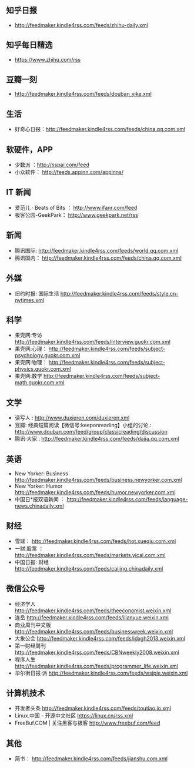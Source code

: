 ## 知乎日报
* http://feedmaker.kindle4rss.com/feeds/zhihu-daily.xml

## 知乎每日精选
* https://www.zhihu.com/rss

## 豆瓣一刻
* http://feedmaker.kindle4rss.com/feeds/douban_yike.xml	

## 生活
* 好奇心日报：http://feedmaker.kindle4rss.com/feeds/china.qq.com.xml
	
## 软硬件，APP
* 少数派 ：http://sspai.com/feed
* 小众软件： http://feeds.appinn.com/appinns/

## IT 新闻
* 爱范儿 · Beats of Bits ： http://www.ifanr.com/feed
* 极客公园-GeekPark： http://www.geekpark.net/rss

## 新闻
* 腾讯国际: http://feedmaker.kindle4rss.com/feeds/world.qq.com.xml
* 腾讯国内： http://feedmaker.kindle4rss.com/feeds/china.qq.com.xml

## 外媒
* 纽约时报: 国际生活 http://feedmaker.kindle4rss.com/feeds/style.cn-nytimes.xml

## 科学
* 果壳网:专访  	http://feedmaker.kindle4rss.com/feeds/interview.guokr.com.xml
* 果壳网:心理： http://feedmaker.kindle4rss.com/feeds/subject-psychology.guokr.com.xml
* 果壳网:物理： http://feedmaker.kindle4rss.com/feeds/subject-physics.guokr.com.xml
* 果壳网:数学   http://feedmaker.kindle4rss.com/feeds/subject-math.guokr.com.xml

## 文学
* 读写人 : http://www.duxieren.com/duxieren.xml
* 豆瓣: 经典短篇阅读【微信号:keeponreading】小组的讨论 : http://www.douban.com/feed/group/classicreading/discussion
* 腾讯·大家 : http://feedmaker.kindle4rss.com/feeds/dajia.qq.com.xml

## 英语
* New Yorker: Business http://feedmaker.kindle4rss.com/feeds/business.newyorker.com.xml
* New Yorker: Humor http://feedmaker.kindle4rss.com/feeds/humor.newyorker.com.xml
* 中国日*报双语新闻 ： http://feedmaker.kindle4rss.com/feeds/language-news.chinadaily.xml

## 财经
* 雪球：  http://feedmaker.kindle4rss.com/feeds/hot.xueqiu.com.xml
* 一财:股票 ： http://feedmaker.kindle4rss.com/feeds/markets.yicai.com.xml
* 中国日报: 财经 http://feedmaker.kindle4rss.com/feeds/caijing.chinadaily.xml


## 微信公众号
* 经济学人 http://feedmaker.kindle4rss.com/feeds/theeconomist.weixin.xml
* 连岳 http://feedmaker.kindle4rss.com/feeds/ilianyue.weixin.xml
* 商业周刊中文版 http://feedmaker.kindle4rss.com/feeds/businessweek.weixin.xml
* 大象公会 http://feedmaker.kindle4rss.com/feeds/idxgh2013.weixin.xml
* 第一财经周刊 http://feedmaker.kindle4rss.com/feeds/CBNweekly2008.weixin.xml
* 程序人生 http://feedmaker.kindle4rss.com/feeds/programmer_life.weixin.xml
* 华尔街日报·派 http://feedmaker.kindle4rss.com/feeds/wsjpie.weixin.xml

## 计算机技术  
* 开发者头条  http://feedmaker.kindle4rss.com/feeds/toutiao.io.xml
* Linux.中国 - 开源中文社区  https://linux.cn/rss.xml
* FreeBuf.COM | 关注黑客与极客  http://www.freebuf.com/feed

## 其他
* 简书： http://feedmaker.kindle4rss.com/feeds/jianshu.com.xml
